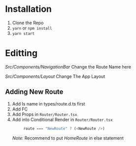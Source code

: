 # Installation

1. Clone the Repo
2. `yarn` or `npm install`
3. `yarn start`

# Editting

_Src/Components/NavigationBar_
Change the Route Name here

_Src/Components/Layout_
Change The App Layout

## Adding New Route

1. Add Is name in types/route.d.ts first
2. Add FC
3. Add Props in `Router/Router.tsx`
4. Add into Conditional Render in `Router/Router.tsx`
   ```javascript
   		route === "NewRoute" ? (<NewRoute />)
   ```
   _Note_: Recommend to put _HomeRoute_ in else statement
